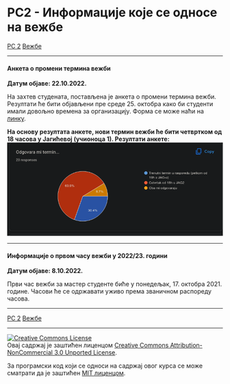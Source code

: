 # РС2 - Информације које се односе на вежбе

[РС 2](../../README.md) [Вежбе](../README.md)

---

#### Анкета о промени термина вежби

**Датум објаве: 22.10.2022.**

На захтев студената, постављена је анкета о промени термина вежби. Резултати ће бити објављени пре среде 25. октобра како би студенти имали довољно времена за организацију. Форма се може наћи на [линку](https://forms.gle/bRcyiEBmBSY1oHQSA).

**На основу резултата анкете, нови термин вежби ће бити четвртком од 18 часова у Јагићевој (учионоца 1). Резултати анкете:**
![anketa_rez](slike/promena_termina_vezbi_anketa_rezultati.png)

---

#### Информације о првом часу вежби у 2022/23. години

**Датум објаве: 8.10.2022.**

Први час вежби за мастер студенте биће у понедељак, 17. октобра 2021. године. Часови ће се одржавати уживо према званичном распореду часова.

---

[РС 2](../../README.md) [Вежбе](../README.md)

---

<a rel="license" href="http://creativecommons.org/licenses/by-nc/3.0/"><img alt="Creative Commons License" style="border-width:0" src="https://i.creativecommons.org/l/by-nc/3.0/88x31.png" /></a><br />Овај садржај је заштићен лиценцом <a rel="license" href="http://creativecommons.org/licenses/by-nc/3.0/">Creative Commons Attribution-NonCommercial 3.0 Unported License</a>.

За програмски код који се односи на садржај овог курса се може сматрати да је заштићен [MIT лиценцом](/LICENSE).
